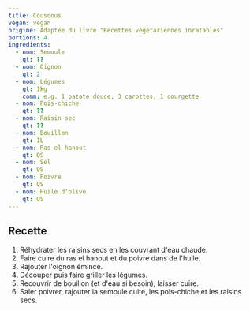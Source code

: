 ```yaml
---
title: Couscous
vegan: vegan
origine: Adaptée du livre "Recettes végétariennes inratables"
portions: 4
ingredients:
  - nom: Semoule
    qt: ??
  - nom: Oignon
    qt: 2
  - nom: Légumes
    qt: 1kg
    comm: e.g. 1 patate douce, 3 carottes, 1 courgette
  - nom: Pois-chiche
    qt: ??
  - nom: Raisin sec
    qt: ??
  - nom: Bouillon
    qt: 1L
  - nom: Ras el hanout
    qt: QS
  - nom: Sel
    qt: QS
  - nom: Poivre
    qt: QS
  - nom: Huile d'olive
    qt: QS
---
```


Recette
-------

1. Réhydrater les raisins secs en les couvrant d'eau chaude.
2. Faire cuire du ras el hanout et du poivre dans de l'huile.
3. Rajouter l'oignon émincé.
4. Découper puis faire griller les légumes.
5. Recouvrir de bouillon (et d'eau si besoin), laisser cuire.
6. Saler poivrer, rajouter la semoule cuite, les pois-chiche et les raisins secs.
